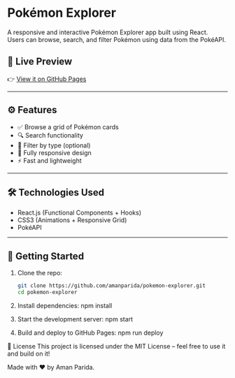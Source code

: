 # Pokémon Explorer

A responsive and interactive Pokémon Explorer app built using React.  
Users can browse, search, and filter Pokémon using data from the PokéAPI.

## 🚀 Live Preview

👉 [View it on GitHub Pages](https://amanparida.github.io/pokemon-explorer)


---

## ⚙️ Features

- ✅ Browse a grid of Pokémon cards
- 🔍 Search functionality
- 🧠 Filter by type (optional)
- 📱 Fully responsive design
- ⚡ Fast and lightweight

---

## 🛠️ Technologies Used

- React.js (Functional Components + Hooks)
- CSS3 (Animations + Responsive Grid)
- PokéAPI

---

## 📁 Getting Started

1. Clone the repo:
   ```bash
   git clone https://github.com/amanparida/pokemon-explorer.git
   cd pokemon-explorer

2. Install dependencies:
   npm install

3. Start the development server:
   npm start

4. Build and deploy to GitHub Pages:
   npm run deploy

📄 License
   This project is licensed under the MIT License – feel free to use it and build on it!

Made with ❤️ by Aman Parida.